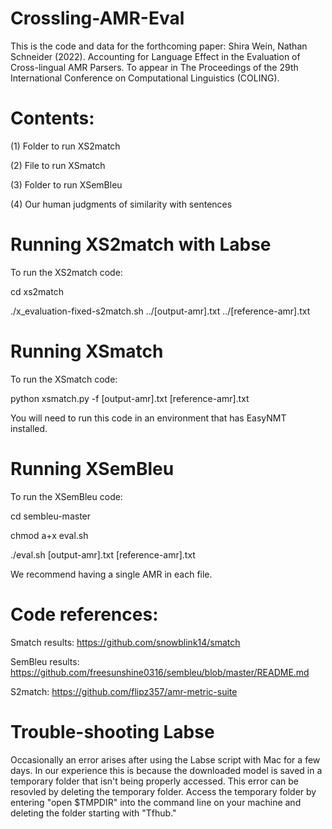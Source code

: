 # Crossling-AMR-Eval

This is the code and data for the forthcoming paper:
Shira Wein, Nathan Schneider (2022). Accounting for Language Effect in the Evaluation of Cross-lingual AMR Parsers. To appear in The Proceedings of the 29th International Conference on Computational Linguistics (COLING).

# Contents:
(1) Folder to run XS2match

(2) File to run XSmatch

(3) Folder to run XSemBleu

(4) Our human judgments of similarity with sentences

# Running XS2match with Labse

To run the XS2match code:

cd xs2match

./x_evaluation-fixed-s2match.sh ../[output-amr].txt ../[reference-amr].txt

# Running XSmatch

To run the XSmatch code:

python xsmatch.py -f [output-amr].txt [reference-amr].txt

You will need to run this code in an environment that has EasyNMT installed.

# Running XSemBleu

To run the XSemBleu code:

cd sembleu-master

chmod a+x eval.sh

./eval.sh [output-amr].txt [reference-amr].txt

We recommend having a single AMR in each file.

# Code references:

Smatch results: https://github.com/snowblink14/smatch

SemBleu results: https://github.com/freesunshine0316/sembleu/blob/master/README.md

S2match: https://github.com/flipz357/amr-metric-suite


# Trouble-shooting Labse
Occasionally an error arises after using the Labse script with Mac for a few days. In our experience this is because the downloaded model is saved in a temporary folder that isn't being properly accessed. This error can be resovled by deleting the temporary folder. Access the temporary folder by entering "open $TMPDIR" into the command line on your machine and deleting the folder starting with "Tfhub."
